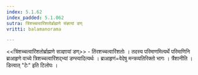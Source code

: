 ```yaml
---
index: 5.1.62
index_padded: 5.1.062
sutra: त्रिंशच्चत्वारिंशतोर्ब्राह्मणे संज्ञायां डण्
vritti: balamanorama

---
```

<<त्रिंशच्चत्वारिंशतोर्ब्राह्मणे सञ्ज्ञायां डण्>> - तिंरशच्चत्वारिंशतोः । तदस्य परिमाणमित्यर्थे परिमाणिनि ब्राआहृणे वाच्ये त्रिशच्चत्वारिंशद्भ्यां डण्स्यादित्यर्थः । ब्राआहृणं=वेदेषु मन्त्रव्यतिरिक्तो भागः । त्रैंशानीति । डित्त्वात् "टेः" इति टिलोपः । 